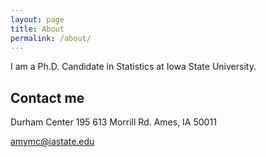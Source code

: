 ```yaml
---
layout: page
title: About
permalink: /about/
---
```


I am a Ph.D. Candidate in Statistics at Iowa State University. 

## Contact me
Durham Center 195
613 Morrill Rd.
Ames, IA 50011

amymc@iastate.edu
